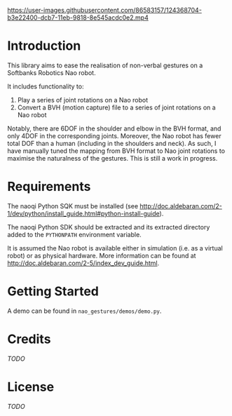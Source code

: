 https://user-images.githubusercontent.com/86583157/124368704-b3e22400-dcb7-11eb-9818-8e545acdc0e2.mp4

# Introduction

This library aims to ease the realisation of non-verbal gestures on a Softbanks Robotics Nao robot.

It includes functionality to:
1. Play a series of joint rotations on a Nao robot
2. Convert a BVH (motion capture) file to a series of joint rotations on a Nao robot

Notably, there are 6DOF in the shoulder and elbow in the BVH format, and only 4DOF in the corresponding joints. 
Moreover, the Nao robot has fewer total DOF than a human (including in the shoulders and neck). As such, I have manually
tuned the mapping from BVH format to Nao joint rotations to maximise the naturalness of the gestures. This is still a
work in progress.

# Requirements

The naoqi Python SQK must be installed (see http://doc.aldebaran.com/2-1/dev/python/install_guide.html#python-install-guide).

The naoqi Python SDK should be extracted and its extracted directory added to the `PYTHONPATH` environment variable.

It is assumed the Nao robot is available either in simulation (i.e. as a virtual robot) or as physical hardware. More 
information can be found at http://doc.aldebaran.com/2-5/index_dev_guide.html.

# Getting Started

A demo can be found in `nao_gestures/demos/demo.py`.

# Credits

_TODO_

# License

_TODO_
